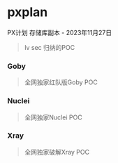 # pxplan
PX计划 存储库副本 - 2023年11月27日
> lv sec 归纳的POC

### Goby
> 全网独家红队版Goby POC

### Nuclei
> 全网独家Nuclei POC

### Xray
> 全网独家破解Xray POC

